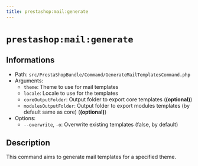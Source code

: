 ```yaml
---
title: prestashop:mail:generate
---
```


# `prestashop:mail:generate`

## Informations

* Path: `src/PrestaShopBundle/Command/GenerateMailTemplatesCommand.php`
* Arguments:
  * `theme`: Theme to use for mail templates
  * `locale`: Locale to use for the templates
  * `coreOutputFolder`: Output folder to export core templates (__(optional)__)
  * `modulesOutputFolder`: Output folder to export modules templates (by default same as core) (__(optional)__)
* Options:
  * `--overwrite`, `-o`: Overwrite existing templates (false, by default)

## Description

This command aims to generate mail templates for a specified theme.

